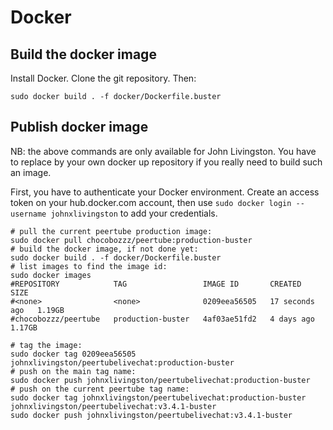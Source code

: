 # Docker

## Build the docker image

Install Docker.
Clone the git repository.
Then:

```shell
sudo docker build . -f docker/Dockerfile.buster
```

## Publish docker image

NB: the above commands are only available for John Livingston.
You have to replace by your own docker up repository
if you really need to build such an image.

First, you have to authenticate your Docker environment.
Create an access token on your hub.docker.com account, then use
`sudo docker login --username johnxlivingston` to add your credentials.

```shell
# pull the current peertube production image:
sudo docker pull chocobozzz/peertube:production-buster
# build the docker image, if not done yet:
sudo docker build . -f docker/Dockerfile.buster
# list images to find the image id:
sudo docker images
#REPOSITORY            TAG                 IMAGE ID       CREATED          SIZE
#<none>                <none>              0209eea56505   17 seconds ago   1.19GB
#chocobozzz/peertube   production-buster   4af03ae51fd2   4 days ago       1.17GB

# tag the image:
sudo docker tag 0209eea56505 johnxlivingston/peertubelivechat:production-buster
# push on the main tag name:
sudo docker push johnxlivingston/peertubelivechat:production-buster
# push on the current peertube tag name:
sudo docker tag johnxlivingston/peertubelivechat:production-buster johnxlivingston/peertubelivechat:v3.4.1-buster
sudo docker push johnxlivingston/peertubelivechat:v3.4.1-buster
```
